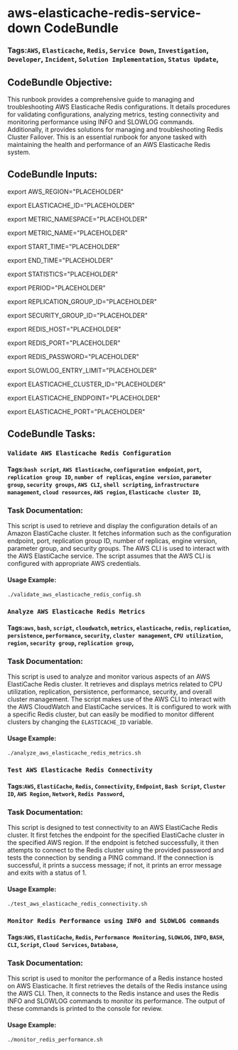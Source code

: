 # aws-elasticache-redis-service-down CodeBundle
### Tags:`AWS`, `Elasticache`, `Redis`, `Service Down`, `Investigation`, `Developer`, `Incident`, `Solution Implementation`, `Status Update`, 
## CodeBundle Objective:
This runbook provides a comprehensive guide to managing and troubleshooting AWS Elasticache Redis configurations. It details procedures for validating configurations, analyzing metrics, testing connectivity and monitoring performance using INFO and SLOWLOG commands. Additionally, it provides solutions for managing and troubleshooting Redis Cluster Failover. This is an essential runbook for anyone tasked with maintaining the health and performance of an AWS Elasticache Redis system.

## CodeBundle Inputs:

export AWS_REGION="PLACEHOLDER"

export ELASTICACHE_ID="PLACEHOLDER"

export METRIC_NAMESPACE="PLACEHOLDER"

export METRIC_NAME="PLACEHOLDER"

export START_TIME="PLACEHOLDER"

export END_TIME="PLACEHOLDER"

export STATISTICS="PLACEHOLDER"

export PERIOD="PLACEHOLDER"

export REPLICATION_GROUP_ID="PLACEHOLDER"

export SECURITY_GROUP_ID="PLACEHOLDER"

export REDIS_HOST="PLACEHOLDER"

export REDIS_PORT="PLACEHOLDER"

export REDIS_PASSWORD="PLACEHOLDER"

export SLOWLOG_ENTRY_LIMIT="PLACEHOLDER"

export ELASTICACHE_CLUSTER_ID="PLACEHOLDER"

export ELASTICACHE_ENDPOINT="PLACEHOLDER"

export ELASTICACHE_PORT="PLACEHOLDER"


## CodeBundle Tasks:
### `Validate AWS Elasticache Redis Configuration`
#### Tags:`bash script`, `AWS Elasticache`, `configuration endpoint`, `port`, `replication group ID`, `number of replicas`, `engine version`, `parameter group`, `security groups`, `AWS CLI`, `shell scripting`, `infrastructure management`, `cloud resources`, `AWS region`, `Elasticache cluster ID`, 
### Task Documentation:
This script is used to retrieve and display the configuration details of an Amazon ElastiCache cluster. It fetches information such as the configuration endpoint, port, replication group ID, number of replicas, engine version, parameter group, and security groups. The AWS CLI is used to interact with the AWS ElastiCache service. The script assumes that the AWS CLI is configured with appropriate AWS credentials.
#### Usage Example:
`./validate_aws_elasticache_redis_config.sh`

### `Analyze AWS Elasticache Redis Metrics`
#### Tags:`aws`, `bash`, `script`, `cloudwatch`, `metrics`, `elasticache`, `redis`, `replication`, `persistence`, `performance`, `security`, `cluster management`, `CPU utilization`, `region`, `security group`, `replication group`, 
### Task Documentation:
This script is used to analyze and monitor various aspects of an AWS ElastiCache Redis cluster. It retrieves and displays metrics related to CPU utilization, replication, persistence, performance, security, and overall cluster management. The script makes use of the AWS CLI to interact with the AWS CloudWatch and ElastiCache services. It is configured to work with a specific Redis cluster, but can easily be modified to monitor different clusters by changing the `ELASTICACHE_ID` variable.
#### Usage Example:
`./analyze_aws_elasticache_redis_metrics.sh`

### `Test AWS Elasticache Redis Connectivity`
#### Tags:`AWS`, `ElastiCache`, `Redis`, `Connectivity`, `Endpoint`, `Bash Script`, `Cluster ID`, `AWS Region`, `Network`, `Redis Password`, 
### Task Documentation:
This script is designed to test connectivity to an AWS ElastiCache Redis cluster. It first fetches the endpoint for the specified ElastiCache cluster in the specified AWS region. If the endpoint is fetched successfully, it then attempts to connect to the Redis cluster using the provided password and tests the connection by sending a PING command. If the connection is successful, it prints a success message; if not, it prints an error message and exits with a status of 1.
#### Usage Example:
`./test_aws_elasticache_redis_connectivity.sh`

### `Monitor Redis Performance using INFO and SLOWLOG commands`
#### Tags:`AWS`, `ElastiCache`, `Redis`, `Performance Monitoring`, `SLOWLOG`, `INFO`, `BASH`, `CLI`, `Script`, `Cloud Services`, `Database`, 
### Task Documentation:
This script is used to monitor the performance of a Redis instance hosted on AWS Elasticache. It first retrieves the details of the Redis instance using the AWS CLI. Then, it connects to the Redis instance and uses the Redis INFO and SLOWLOG commands to monitor its performance. The output of these commands is printed to the console for review.
#### Usage Example:
`./monitor_redis_performance.sh`
